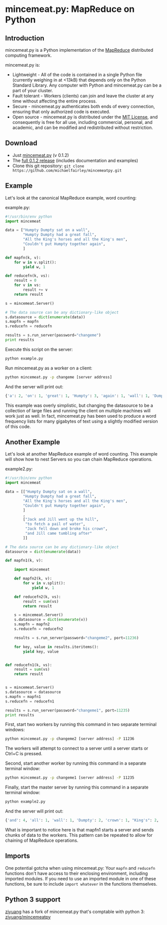 mincemeat.py: MapReduce on Python
=================================

Introduction
------------
mincemeat.py is a Python implementation of the [MapReduce](http://en.wikipedia.org/wiki/Mapreduce) distributed computing framework.

mincemeat.py is:

* Lightweight - All of the code is contained in a single Python file (currently weighing in at <13kB) that depends only on the Python Standard Library. Any computer with Python and mincemeat.py can be a part of your cluster.
* Fault tolerant - Workers (clients) can join and leave the cluster at any time without affecting the entire process.
* Secure - mincemeat.py authenticates both ends of every connection, ensuring that only authorized code is executed.
* Open source - mincemeat.py is distributed under the [MIT License](http://en.wikipedia.org/wiki/Mit_license), and consequently is free for all use, including commercial, personal, and academic, and can be modified and redistributed without restriction.


Download
--------

* Just [mincemeat.py](https://raw.github.com/michaelfairley/mincemeatpy/master/mincemeat.py) (v 0.1.2)
* The [full 0.1.2 release](https://github.com/michaelfairley/mincemeatpy/zipball/v0.1.2) (includes documentation and examples)
* Clone this git repository: `git clone https://github.com/michaelfairley/mincemeatpy.git`

Example
-------

Let's look at the canonical MapReduce example, word counting:

example.py:

```python
#!/usr/bin/env python
import mincemeat

data = ["Humpty Dumpty sat on a wall",
        "Humpty Dumpty had a great fall",
        "All the King's horses and all the King's men",
        "Couldn't put Humpty together again",
        ]

def mapfn(k, v):
    for w in v.split():
        yield w, 1

def reducefn(k, vs):
    result = 0
    for v in vs:
        result += v
    return result

s = mincemeat.Server()

# The data source can be any dictionary-like object
s.datasource = dict(enumerate(data))
s.mapfn = mapfn
s.reducefn = reducefn

results = s.run_server(password="changeme")
print results
```

Execute this script on the server:

```bash
python example.py
```

Run mincemeat.py as a worker on a client:

```bash
python mincemeat.py -p changeme [server address]
```
And the server will print out:

```python
{'a': 2, 'on': 1, 'great': 1, 'Humpty': 3, 'again': 1, 'wall': 1, 'Dumpty': 2, 'men': 1, 'had': 1, 'all': 1, 'together': 1, "King's": 2, 'horses': 1, 'All': 1, "Couldn't": 1, 'fall': 1, 'and': 1, 'the': 2, 'put': 1, 'sat': 1}
```

This example was overly simplistic, but changing the datasource to be a collection of large files and running the client on multiple machines will work just as well. In fact, mincemeat.py has been used to produce a word frequency lists for many gigabytes of text using a slightly modified version of this code.


Another Example
---------------
Let's look at another MapReduce example of word counting.
This example will show how to nest Servers so you can chain MapReduce operations.

example2.py:

```python
#!/usr/bin/env python
import mincemeat

data = [["Humpty Dumpty sat on a wall",
        "Humpty Dumpty had a great fall",
        "All the King's horses and all the King's men",
        "Couldn't put Humpty together again",
        ]
        ,
        ["Jack and Jill went up the hill",
         "to fetch a pail of water",
         "Jack fell down and broke his crown",
         "and Jill came tumbling after"
        ]]

# The data source can be any dictionary-like object
datasource = dict(enumerate(data))

def mapfn1(k, v):

    import mincemeat

    def mapfn2(k, v):
        for w in v.split():
            yield w, 1

    def reducefn2(k, vs):
        result = sum(vs)
        return result

    s = mincemeat.Server()
    s.datasource = dict(enumerate(v))
    s.mapfn = mapfn2
    s.reducefn = reducefn2

    results = s.run_server(password="changeme2", port=11236)

    for key, value in results.iteritems():
        yield key, value


def reducefn1(k, vs):
    result = sum(vs)
    return result


s = mincemeat.Server()
s.datasource = datasource
s.mapfn = mapfn1
s.reducefn = reducefn1

results = s.run_server(password="changeme1", port=11235)
print results
```

First, start two workers by running this command in two separate terminal windows:
```bash
python mincemeat.py -p changeme2 [server address] -P 11236
```

The workers will attempt to connect to a server until a server starts or Ctrl+C is pressed.

Second, start another worker by running this command in a separate terminal window:
```bash
python mincemeat.py -p changeme1 [server address] -P 11235
```

Finally, start the master server by running this command in a separate terminal window:
```bash
python example2.py
```

And the server will print out:

```python
{'and': 4, 'all': 1, 'wall': 1, 'Dumpty': 2, 'crown': 1, "King's": 2, 'down': 1, 'sat': 1, 'again': 1, 'had': 1, 'to': 1, 'Jill': 2, 'tumbling': 1, 'hill': 1, 'Jack': 2, 'horses': 1, 'his': 1, 'pail': 1, 'men': 1, 'great': 1, 'water': 1, 'fell': 1, 'broke': 1, 'fall': 1, 'put': 1, 'the': 3, 'after': 1, 'a': 3, 'on': 1, 'All': 1, 'Humpty': 3, 'of': 1, 'up': 1, 'together': 1, "Couldn't": 1, 'went': 1, 'fetch': 1, 'came': 1}
```

What is important to notice here is that mapfn1 starts a server and sends chunks of data to the workers.
This pattern can be repeated to allow for chaining of MapReduce operations.


Imports
-------

One potential gotcha when using mincemeat.py: Your `mapfn` and `reducefn` functions don't have access to their enclosing environment, including imported modules. If you need to use an imported module in one of these functions, be sure to include `import whatever` in the functions themselves.


Python 3 support
-------
[ziyuang](https://github.com/ziyuang/mincemeatpy) has a fork of mincemeat.py that's comptable with python 3: [ziyuang/mincemeatpy](https://github.com/ziyuang/mincemeatpy)
